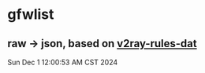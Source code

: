 # gfwlist
## raw -> json, based on [v2ray-rules-dat](https://github.com/Loyalsoldier/v2ray-rules-dat)
Sun Dec  1 12:00:53 AM CST 2024

